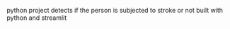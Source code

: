 
python project detects if the person is subjected to stroke or not 
built with python and streamlit
